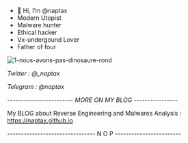 - 👋 Hi, I’m @naptax
- Modern Utopist
- Malware hunter
- Ethical hacker
- Vx-undergound Lover 
- Father of four 


![1-nous-avons-pas-dinosaure-rond](https://user-images.githubusercontent.com/112569890/191686883-7a83cc61-8dd0-4963-8b61-64b73155e0ec.png)

*Twitter   : @_naptax*

*Telegram  : @naptax*


------------------------ *MORE ON MY BLOG* ----------------

My BLOG about Reverse Engineering and Malwares Analysis : https://naptax.github.io

-------------------------------- N O P ------------------------
